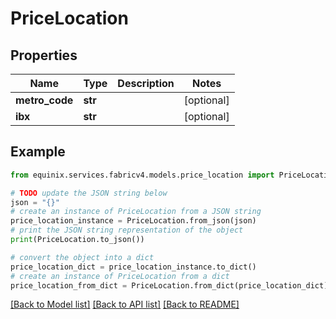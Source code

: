 # PriceLocation


## Properties

Name | Type | Description | Notes
------------ | ------------- | ------------- | -------------
**metro_code** | **str** |  | [optional] 
**ibx** | **str** |  | [optional] 

## Example

```python
from equinix.services.fabricv4.models.price_location import PriceLocation

# TODO update the JSON string below
json = "{}"
# create an instance of PriceLocation from a JSON string
price_location_instance = PriceLocation.from_json(json)
# print the JSON string representation of the object
print(PriceLocation.to_json())

# convert the object into a dict
price_location_dict = price_location_instance.to_dict()
# create an instance of PriceLocation from a dict
price_location_from_dict = PriceLocation.from_dict(price_location_dict)
```
[[Back to Model list]](../README.md#documentation-for-models) [[Back to API list]](../README.md#documentation-for-api-endpoints) [[Back to README]](../README.md)


